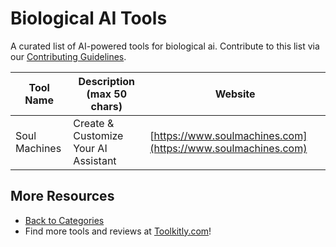 # Biological AI Tools

A curated list of AI-powered tools for biological ai. Contribute to this list via our [Contributing Guidelines](../CONTRIBUTING.md).

| Tool Name | Description (max 50 chars) | Website |
|-----------|----------------------------|---------|
| Soul Machines | Create & Customize Your AI Assistant | [https://www.soulmachines.com](https://www.soulmachines.com) |

## More Resources
- [Back to Categories](https://github.com/ToolkitlyAI/awesome-ai-tools/blob/master/README.md)
- Find more tools and reviews at [Toolkitly.com](https://toolkitly.com)!
